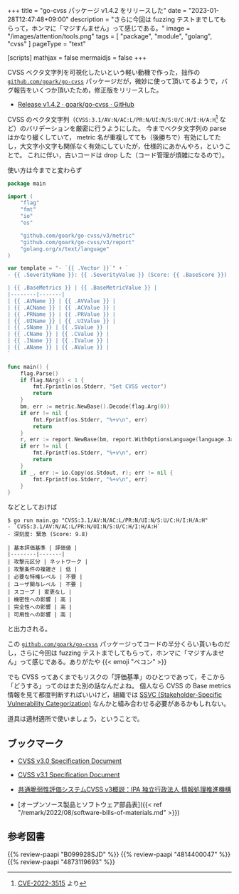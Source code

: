 +++
title = "go-cvss パッケージ v1.4.2 をリリースした"
date =  "2023-01-28T12:47:48+09:00"
description = "さらに今回は fuzzing テストまでしてもらって，ホンマに「マジすんません」って感じである。"
image = "/images/attention/tools.png"
tags  = [ "package", "module", "golang", "cvss" ]
pageType = "text"

[scripts]
  mathjax = false
  mermaidjs = false
+++

CVSS ベクタ文字列を可視化したいという軽い動機で作った，拙作の [`github.com/goark/go-cvss`] パッケージだが，微妙に使って頂いてるようで，バグ報告をいくつか頂いたため，修正版をリリースした。

- [Release v1.4.2 · goark/go-cvss · GitHub](https://github.com/goark/go-cvss/releases/tag/v1.4.2)

CVSS のベクタ文字列（`CVSS:3.1/AV:N/AC:L/PR:N/UI:N/S:U/C:H/I:H/A:H`[^cve1] など）のバリデーションを厳密に行うようにした。
今までベクタ文字列の parse はかなり緩くしていて， metric 名が重複してても（後勝ちで）有効にしてたし，大文字小文字も関係なく有効にしていたが，仕様的にあかんやろ，ということで。
これに伴い，古いコードは drop した（コード管理が煩雑になるので）。

[^cve1]: [CVE-2022-3515](https://nvd.nist.gov/vuln/detail/CVE-2022-3515) より

使い方は今までと変わらず

```go
package main

import (
	"flag"
	"fmt"
	"io"
	"os"

	"github.com/goark/go-cvss/v3/metric"
	"github.com/goark/go-cvss/v3/report"
	"golang.org/x/text/language"
)

var template = "- `{{ .Vector }}`" + `
- {{ .SeverityName }}: {{ .SeverityValue }} (Score: {{ .BaseScore }})

| {{ .BaseMetrics }} | {{ .BaseMetricValue }} |
|--------|-------|
| {{ .AVName }} | {{ .AVValue }} |
| {{ .ACName }} | {{ .ACValue }} |
| {{ .PRName }} | {{ .PRValue }} |
| {{ .UIName }} | {{ .UIValue }} |
| {{ .SName }} | {{ .SValue }} |
| {{ .CName }} | {{ .CValue }} |
| {{ .IName }} | {{ .IValue }} |
| {{ .AName }} | {{ .AValue }} |
`

func main() {
	flag.Parse()
	if flag.NArg() < 1 {
		fmt.Fprintln(os.Stderr, "Set CVSS vector")
		return
	}
	bm, err := metric.NewBase().Decode(flag.Arg(0))
	if err != nil {
		fmt.Fprintf(os.Stderr, "%+v\n", err)
		return
	}
	r, err := report.NewBase(bm, report.WithOptionsLanguage(language.Japanese)).ExportWithString(template)
	if err != nil {
		fmt.Fprintf(os.Stderr, "%+v\n", err)
		return
	}
	if _, err := io.Copy(os.Stdout, r); err != nil {
		fmt.Fprintf(os.Stderr, "%+v\n", err)
	}
}
```

などとしておけば

```text
$ go run main.go "CVSS:3.1/AV:N/AC:L/PR:N/UI:N/S:U/C:H/I:H/A:H"
- `CVSS:3.1/AV:N/AC:L/PR:N/UI:N/S:U/C:H/I:H/A:H`
- 深刻度: 緊急 (Score: 9.8)

| 基本評価基準 | 評価値 |
|--------|-------|
| 攻撃元区分 | ネットワーク |
| 攻撃条件の複雑さ | 低 |
| 必要な特権レベル | 不要 |
| ユーザ関与レベル | 不要 |
| スコープ | 変更なし |
| 機密性への影響 | 高 |
| 完全性への影響 | 高 |
| 可用性への影響 | 高 |
```

と出力される。

この [`github.com/goark/go-cvss`] パッケージってコードの半分くらい貰いものだし，さらに今回は fuzzing テストまでしてもらって，ホンマに「マジすんません」って感じである。ありがたや {{< emoji "ペコン" >}}

でも CVSS ってあくまでもリスクの「評価基準」のひとつであって，そこから「どうする」ってのはまた別の話なんだよね。
個人なら CVSS の Base metrics 情報を見て都度判断すればいいけど，組織では [SSVC (Stakeholder-Specific Vulnerability Categorization)](https://resources.sei.cmu.edu/library/asset-view.cfm?assetid=653459 "Prioritizing Vulnerability Response: A Stakeholder-Specific Vulnerability Categorization (Version 2.0)") なんかと組み合わせる必要があるかもしれない。

道具は適材適所で使いましょう，ということで。

## ブックマーク

- [CVSS v3.0 Specification Document](https://www.first.org/cvss/v3.0/specification-document)
- [CVSS v3.1 Specification Document](https://www.first.org/cvss/v3.1/specification-document)
- [共通脆弱性評価システムCVSS v3概説：IPA 独立行政法人 情報処理推進機構](https://www.ipa.go.jp/security/vuln/CVSSv3.html)

- [オープンソース製品とソフトウェア部品表]({{< ref "/remark/2022/08/software-bills-of-materials.md" >}})

[`github.com/goark/go-cvss`]: https://github.com/goark/go-cvss "goark/go-cvss: Common Vulnerability Scoring System (CVSS)"

## 参考図書

{{% review-paapi "B099928SJD" %}} <!-- プログラミング言語Go -->
{{% review-paapi "4814400047" %}} <!-- 初めてのGo言語 -->
{{% review-paapi "4873119693" %}} <!-- 実用 Go 言語 -->
